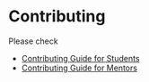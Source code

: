 # Contributing

Please check

- [Contributing Guide for Students][CS]
- [Contributing Guide for Mentors][CM]

[CM]: CONTRIBUTING-mentros.md
[CS]: CONTRIBUTING-students.md
